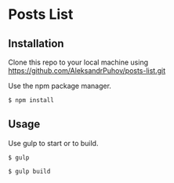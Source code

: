 # Posts List

## Installation

Clone this repo to your local machine using https://github.com/AleksandrPuhov/posts-list.git

Use the npm package manager.

```npm
$ npm install
```

## Usage

Use gulp to start or to build.

```npm
$ gulp
```

```npm
$ gulp build
```
